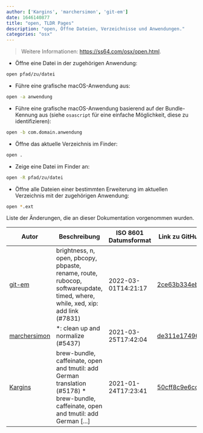 ```yaml
---
author: ['Kargins', 'marchersimon', 'git-em']
date: 1646140877
title: "open, TLDR Pages"
description: "open, Öffne Dateien, Verzeichnisse und Anwendungen."
categories: "osx"
---
```

> Weitere Informationen: <https://ss64.com/osx/open.html>.

- Öffne eine Datei in der zugehörigen Anwendung:

```bash
open pfad/zu/datei
```

- Führe eine grafische macOS-Anwendung aus:

```bash
open -a anwendung
```

- Führe eine grafische macOS-Anwendung basierend auf der Bundle-Kennung aus (siehe `osascript` für eine einfache Möglichkeit, diese zu identifizieren):

```bash
open -b com.domain.anwendung
```

- Öffne das aktuelle Verzeichnis im Finder:

```bash
open .
```

- Zeige eine Datei im Finder an:

```bash
open -R pfad/zu/datei
```

- Öffne alle Dateien einer bestimmten Erweiterung im aktuellen Verzeichnis mit der zugehörigen Anwendung:

```bash
open *.ext
```
Liste der Änderungen, die an dieser Dokumentation vorgenommen wurden.


Autor | Beschreibung | ISO 8601 Datumsformat | Link zu GitHub
------|-----|-----|-----
[git-em](mailto:56173216+git-em@users.noreply.github.com) | brightness, n, open, pbcopy, pbpaste, rename, route, rubocop, softwareupdate, timed, where, while, xed, xip: add link (#7831) | 2022-03-01T14:21:17 | [2ce63b334ebd](https://github.com/tldr-pages/tldr/commit/2ce63b334ebd26bb9e46be904fcc19884974e397)
[marchersimon](mailto:50295997+marchersimon@users.noreply.github.com) | *: clean up and normalize (#5437) | 2021-03-25T17:42:04 | [de311e174960](https://github.com/tldr-pages/tldr/commit/de311e17496083a7f805793ef228995ecc7e8c97)
[Kargins](mailto:GETandSELECT@users.noreply.github.com) | brew-bundle, caffeinate, open and tmutil: add German translation (#5178) * brew-bundle, caffeinate, open and tmutil: add German [...] | 2021-01-24T17:23:41 | [50cff8c9e6cc](https://github.com/tldr-pages/tldr/commit/50cff8c9e6ccb71814f52be4a517f8a07b51cd0f)

